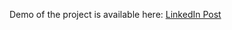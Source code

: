 Demo of the project is available here: [LinkedIn Post](https://www.linkedin.com/posts/priyanshu-gahlot_machinelearning-signlanguage-accessibility-activity-7176229889316937728-hK5K?utm_source=share&utm_medium=member_desktop)
